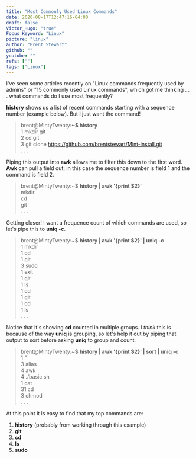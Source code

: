 ```yaml
---
title: "Most Commonly Used Linux Commands"
date: 2020-08-17T12:47:16-04:00
draft: false
Victor_Hugo: "true"
Focus_Keyword: "Linux"
picture: "linux"
author: "Brent Stewart"
github: ""
youtube: ""
refs: [""]
tags: ["Linux"]
---
```

I've seen some articles recently on "Linux commands frequently used by admins"  or "15 commonly used Linux commands", which got me thinking . . . what commands do I use most frequently?

__history__ shows us a list of recent commands starting with a sequence number (example below).  But I just want the command!  

> brent@MintyTwenty:__~$ history__  
    1  mkdir git  
    2  cd git  
    3  git clone https://github.com/brentstewart/Mint-install.git  
    . . .

Piping this output into __awk__ allows me to filter this down to the first word.  __Awk__ can pull a field out; in this case the sequence number is field 1 and the command is field 2.

>  brent@MintyTwenty:~$ __history | awk '{print $2}'__  
    mkdir  
    cd  
    git  
    . . .

Getting closer!  I want a frequence count of which commands are used, so let's pipe this to __uniq -c__.

> brent@MintyTwenty:~$ __history | awk '{print $2}' | uniq -c__  
      1 mkdir  
      1 cd  
      1 git  
      3 sudo  
      1 exit  
      1 git  
      1 ls  
      1 cd  
      1 git  
      1 cd   
      1 ls  
        . . .  

Notice that it's showing __cd__ counted in multiple groups.  I _think_ this is because of the way __uniq__ is grouping, so let's help it out by piping that output to sort before asking __uniq__ to group and count.

> brent@MintyTwenty:~$ __history | awk '{print $2}' | sort | uniq -c__  
      1 "  
      3 alias  
      4 awk  
      4 ./basic.sh  
      1 cat  
     31 cd  
      3 chmod  
      . . .  

At this point it is easy to find that my top commands are:
1. __history__ (probably from working through this example)  
2. __git__  
3. __cd__  
4. __ls__  
5. __sudo__   